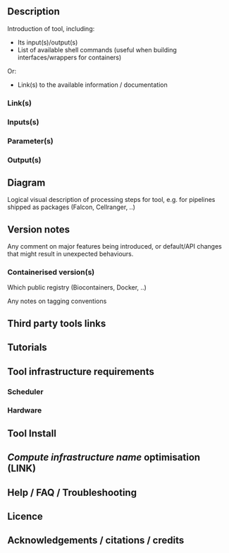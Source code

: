 
## Description

Introduction of tool, including:

- Its input(s)/output(s)
- List of available shell commands (useful when building interfaces/wrappers for containers)

Or:

- Link(s) to the available information / documentation

### Link(s)

### Inputs(s)

### Parameter(s)

### Output(s)

## Diagram

Logical visual description of processing steps for tool, e.g. for pipelines shipped as packages (Falcon, Cellranger, ..)

## Version notes

Any comment on major features being introduced, or default/API changes that might result in unexpected behaviours.

### Containerised version(s)

Which public registry (Biocontainers, Docker, ..)

Any notes on tagging conventions

## Third party tools links

## Tutorials

## Tool infrastructure requirements

### Scheduler

### Hardware

## Tool Install

## *Compute infrastructure name* optimisation (**LINK**)

## Help / FAQ / Troubleshooting

## Licence

## Acknowledgements / citations / credits

